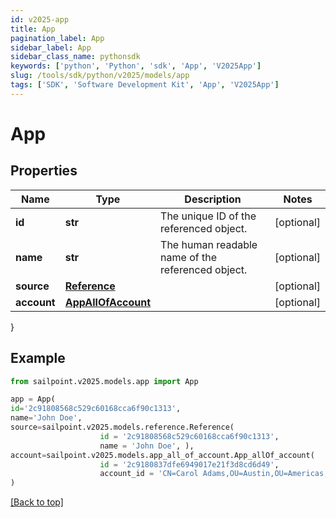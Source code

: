 ```yaml
---
id: v2025-app
title: App
pagination_label: App
sidebar_label: App
sidebar_class_name: pythonsdk
keywords: ['python', 'Python', 'sdk', 'App', 'V2025App']
slug: /tools/sdk/python/v2025/models/app
tags: ['SDK', 'Software Development Kit', 'App', 'V2025App']
---
```


# App

## Properties

| Name | Type | Description | Notes |
| --- | --- | --- | --- |
| **id** | **str** | The unique ID of the referenced object. | [optional] |
| **name** | **str** | The human readable name of the referenced object. | [optional] |
| **source** | [**Reference**](reference) |  | [optional] |
| **account** | [**AppAllOfAccount**](app-all-of-account) |  | [optional] |

}

## Example

```python
from sailpoint.v2025.models.app import App

app = App(
id='2c91808568c529c60168cca6f90c1313',
name='John Doe',
source=sailpoint.v2025.models.reference.Reference(
                    id = '2c91808568c529c60168cca6f90c1313',
                    name = 'John Doe', ),
account=sailpoint.v2025.models.app_all_of_account.App_allOf_account(
                    id = '2c9180837dfe6949017e21f3d8cd6d49',
                    account_id = 'CN=Carol Adams,OU=Austin,OU=Americas,OU=Demo,DC=seri,DC=sailpointdemo,DC=com', )
)

```

[[Back to top]](#)
